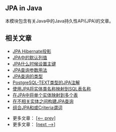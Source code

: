 ## JPA in Java

本模块包含有关Java中的Java持久性API(JPA)的文章。

## 相关文章

+ [JPA Hibernate投影](docs/JPA-Hibernate投影.md)
+ [JPA中的默认列值](docs/JPA中的默认列值.md)
+ [JPA什么时候设置主键](docs/JPA什么时候设置主键.md)
+ [JPA查询参数用法](docs/JPA查询参数用法.md)
+ [JPA查询的类型](docs/JPA查询的类型.md)
+ [PostgreSQL-TEXT类型的JPA注解](docs/PostgreSQL-TEXT类型的JPA注解.md)
+ [使用JPA将实体类名称映射到SQL表名称](docs/使用JPA将实体类名称映射到SQL表名称.md)
+ [在JPA中将单个实体映射到多个表](docs/在JPA中将单个实体映射到多个表.md)
+ [在不相关实体之间构建JPA查询](docs/在不相关实体之间构建JPA查询.md)
+ [组合JPA和或Criteria谓词](docs/组合JPA和或Criteria谓词.md)

- 更多文章： [[<-- prev]](../java-jpa-1/README.md)
- 更多文章： [[next -->]](../java-jpa-3/README.md)